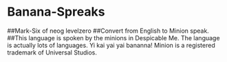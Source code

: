# Banana-Spreaks
##Mark-Six of neog levelzero
##Convert from English to Minion speak. 
##This language is spoken by the minions in Despicable Me. The language is actually lots of languages. Yi kai yai yai bananna! Minion is a registered trademark of Universal Studios.
